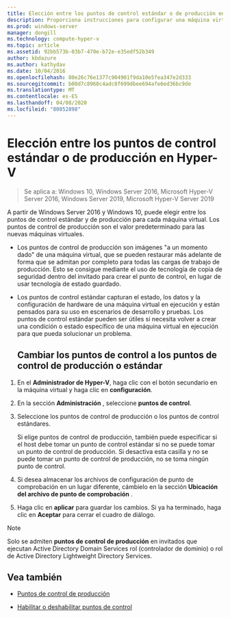 ```yaml
---
title: Elección entre los puntos de control estándar o de producción en Hyper-V
description: Proporciona instrucciones para configurar una máquina virtual para usar puntos de control estándar o de producción.
ms.prod: windows-server
manager: dongill
ms.technology: compute-hyper-v
ms.topic: article
ms.assetid: 92bb573b-03b7-470e-b72e-e35edf52b349
author: kbdazure
ms.author: kathydav
ms.date: 10/04/2016
ms.openlocfilehash: 80e26c76e1377c904901f9da10e5fea347e2d333
ms.sourcegitcommit: b00d7c8968c4adc8f699dbee694afe6ed36bc9de
ms.translationtype: MT
ms.contentlocale: es-ES
ms.lasthandoff: 04/08/2020
ms.locfileid: "80852898"
---
```

# <a name="choose-between-standard-or-production-checkpoints-in-hyper-v"></a>Elección entre los puntos de control estándar o de producción en Hyper-V

>Se aplica a: Windows 10, Windows Server 2016, Microsoft Hyper-V Server 2016, Windows Server 2019, Microsoft Hyper-V Server 2019

  
A partir de Windows Server 2016 y Windows 10, puede elegir entre los puntos de control estándar y de producción para cada máquina virtual. Los puntos de control de producción son el valor predeterminado para las nuevas máquinas virtuales.
  
- Los puntos de control de producción son imágenes "a un momento dado" de una máquina virtual, que se pueden restaurar más adelante de forma que se admitan por completo para todas las cargas de trabajo de producción. Esto se consigue mediante el uso de tecnología de copia de seguridad dentro del invitado para crear el punto de control, en lugar de usar tecnología de estado guardado.  
  
- Los puntos de control estándar capturan el estado, los datos y la configuración de hardware de una máquina virtual en ejecución y están pensados para su uso en escenarios de desarrollo y pruebas. Los puntos de control estándar pueden ser útiles si necesita volver a crear una condición o estado específico de una máquina virtual en ejecución para que pueda solucionar un problema.  
 
  ## <a name="change-checkpoints-to-production-or-standard-checkpoints"></a>Cambiar los puntos de control a los puntos de control de producción o estándar  
  
1.  En el **Administrador de Hyper-V**, haga clic con el botón secundario en la máquina virtual y haga clic en **configuración**.  
  
2.  En la sección **Administración** , seleccione **puntos de control**.  
  
3.  Seleccione los puntos de control de producción o los puntos de control estándares.  
  
    Si elige puntos de control de producción, también puede especificar si el host debe tomar un punto de control estándar si no se puede tomar un punto de control de producción. Si desactiva esta casilla y no se puede tomar un punto de control de producción, no se toma ningún punto de control.  
  
4.  Si desea almacenar los archivos de configuración de punto de comprobación en un lugar diferente, cámbielo en la sección **Ubicación del archivo de punto de comprobación** .  
  
5.  Haga clic en **aplicar** para guardar los cambios. Si ya ha terminado, haga clic en **Aceptar** para cerrar el cuadro de diálogo.  
  
> [!NOTE]
> Solo se admiten **puntos de control de producción** en invitados que ejecutan Active Directory Domain Services rol (controlador de dominio) o rol de Active Directory Lightweight Directory Services.

## <a name="see-also"></a>Vea también  
  
-   [Puntos de control de producción](../What-s-new-in-Hyper-V-on-Windows.md#production-checkpoints-new)  
  
-   [Habilitar o deshabilitar puntos de control](Enable-or-disable-checkpoints-in-Hyper-V.md)  
  


